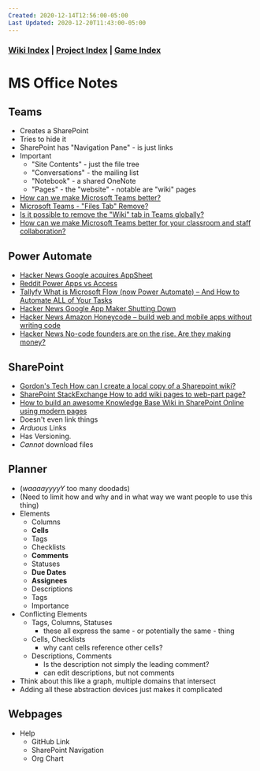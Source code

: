 ```yaml
---
Created: 2020-12-14T12:56:00-05:00
Last Updated: 2020-12-20T11:43:00-05:00
---
```



### [Wiki Index](index.md) | [Project Index](../index.md) | [Game Index](../intel-game/index.md)


# MS Office Notes




## Teams
- Creates a SharePoint
- Tries to hide it
- SharePoint has "Navigation Pane" - is just links
- Important
  - "Site Contents" - just the file tree
  - "Conversations" - the mailing list
  - "Notebook" - a shared OneNote
  - "Pages" - the "website" - notable are "wiki" pages
- [How can we make Microsoft Teams better?](https://microsoftteams.uservoice.com/forums/555103-public/suggestions/17731678-make-it-possible-to-remove-and-or-rename-the-defau)
- [Microsoft Teams - "Files Tab" Remove?](https://techcommunity.microsoft.com/t5/microsoft-teams/microsoft-teams-quot-files-tab-quot-remove/m-p/292798)
- [Is it possible to remove the "Wiki" tab in Teams globally?](https://www.reddit.com/r/MicrosoftTeams/comments/gazf6n/is_it_possible_to_remove_the_wiki_tab_in_teams/)
- [How can we make Microsoft Teams better for your classroom and staff collaboration?](https://microsoftteams.uservoice.com/forums/599053-schools-and-universities/suggestions/31283260-ability-to-remove-the-assignment-tab)





## Power Automate
- [Hacker News Google acquires AppSheet](https://news.ycombinator.com/item?id=22049395)
- [Reddit Power Apps vs Access](https://www.reddit.com/r/MSAccess/comments/h7zgsg/power_apps_vs_access/)
- [Tallyfy What is Microsoft Flow (now Power Automate) – And How to Automate ALL of Your Tasks](https://tallyfy.com/what-is-microsoft-flow-power-automate/)
- [Hacker News Google App Maker Shutting Down](https://news.ycombinator.com/item?id=22160891)
- [Hacker News Amazon Honeycode – build web and mobile apps without writing code](https://news.ycombinator.com/item?id=23633110)
- [Hacker News No-code founders are on the rise. Are they making money?](https://news.ycombinator.com/item?id=23020096)





## SharePoint
- [Gordon's Tech How can I create a local copy of a Sharepoint wiki?](https://tech.kateva.org/2009/06/how-can-i-create-local-copy-of.html)
- [SharePoint StackExchange How to add wiki pages to web-part page?](https://sharepoint.stackexchange.com/questions/42933/how-to-add-wiki-pages-to-web-part-page)
- [How to build an awesome Knowledge Base Wiki in SharePoint Online using modern pages](https://sharepointmaven.com/how-to-build-an-awesome-knowledge-base-wiki-in-sharepoint-online-using-modern-pages/)
- Doesn't even link things
- *Arduous* Links
- Has Versioning.
- *Cannot* download files




## Planner
- (*waaaayyyyY* too many doodads)
- (Need to limit how and why and in what way we want people to use this thing)
- Elements
  - Columns
  - **Cells**
  - Tags
  - Checklists
  - **Comments**
  - Statuses
  - **Due Dates**
  - **Assignees**
  - Descriptions
  - Tags
  - Importance
- Conflicting Elements
  - Tags, Columns, Statuses
    - these all express the same - or potentially the same - thing
  - Cells, Checklists
    - why cant cells reference other cells?
  - Descriptions, Comments
    - Is the description not simply the leading comment?
    - can edit descriptions, but not comments
- Think about this like a graph, multiple domains that intersect
- Adding all these abstraction devices just makes it complicated






## Webpages
- Help
  - GitHub Link
  - SharePoint Navigation
  - Org Chart











